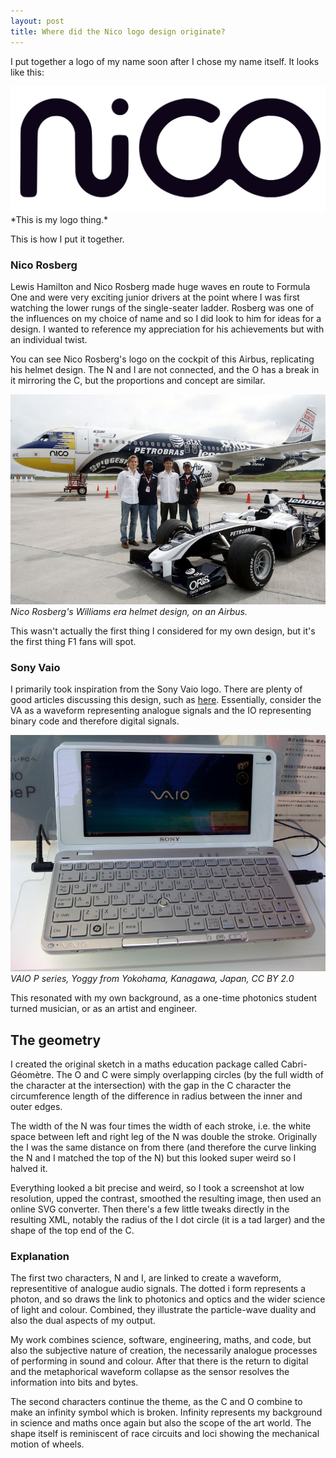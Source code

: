 ```yaml
---
layout: post
title: Where did the Nico logo design originate?
---
```


I put together a logo of my name soon after I chose my name itself. It looks like this:

<img src="/public/img/nicologo.svg" alt="Nico Beastie Boyce logo." width="600" />
*This is my logo thing.*

This is how I put it together.<!--excerpt-end-->

### Nico Rosberg

Lewis Hamilton and Nico Rosberg made huge waves en route to Formula One and were very exciting junior drivers at the point where I was first watching the lower rungs of the single-seater ladder. Rosberg was one of the influences on my choice of name and so I did look to him for ideas for a design. I wanted to reference my appreciation for his achievements but with an individual twist.

You can see Nico Rosberg's logo on the cockpit of this Airbus, replicating his helmet design. The N and I are not connected, and the O has a break in it mirroring the C, but the proportions and concept are similar.

![Nico Rosberg helmet design on an Airbus](/public/img/nicorosberg.jpg)
*Nico Rosberg's Williams era helmet design, on an Airbus.*

This wasn't actually the first thing I considered for my own design, but it's the first thing F1 fans will spot.

### Sony Vaio

I primarily took inspiration from the Sony Vaio logo. There are plenty of good articles discussing this design, such as [here](https://imjustcreative.com/the-sony-vaio-logo/2022/10/21). Essentially, consider the VA as a waveform representing analogue signals and the IO representing binary code and therefore digital signals.

![VAIO P series, Yoggy from Yokohama, Kanagawa, Japan, CC BY 2.0](/public/img/Sony_VAIO_P.jpg)
*VAIO P series, Yoggy from Yokohama, Kanagawa, Japan, CC BY 2.0*

This resonated with my own background, as a one-time photonics student turned musician, or as an artist and engineer.

## The geometry

I created the original sketch in a maths education package called Cabri-Géomètre. The O and C were simply overlapping circles (by the full width of the character at the intersection) with the gap in the C character the circumference length of the difference in radius between the inner and outer edges.

The width of the N was four times the width of each stroke, i.e. the white space between left and right leg of the N was double the stroke. Originally the I was the same distance on from there (and therefore the curve linking the N and I matched the top of the N) but this looked super weird so I halved it.

Everything looked a bit precise and weird, so I took a screenshot at low resolution, upped the contrast, smoothed the resulting image, then used an online SVG converter. Then there's a few little tweaks directly in the resulting XML, notably the radius of the I dot circle (it is a tad larger) and the shape of the top end of the C.

### Explanation

The first two characters, N and I, are linked to create a waveform, representitive of analogue audio signals. The dotted i form represents a photon, and so draws the link to photonics and optics and the wider science of light and colour. Combined, they illustrate the particle-wave duality and also the dual aspects of my output.

My work combines science, software, engineering, maths, and code, but also the subjective nature of creation, the necessarily analogue processes of performing in sound and colour. After that there is the return to digital and the metaphorical waveform collapse as the sensor resolves the information into bits and bytes.

The second characters continue the theme, as the C and O combine to make an infinity symbol which is broken. Infinity represents my background in science and maths once again but also the scope of the art world. The shape itself is reminiscent of race circuits and loci showing the mechanical motion of wheels.